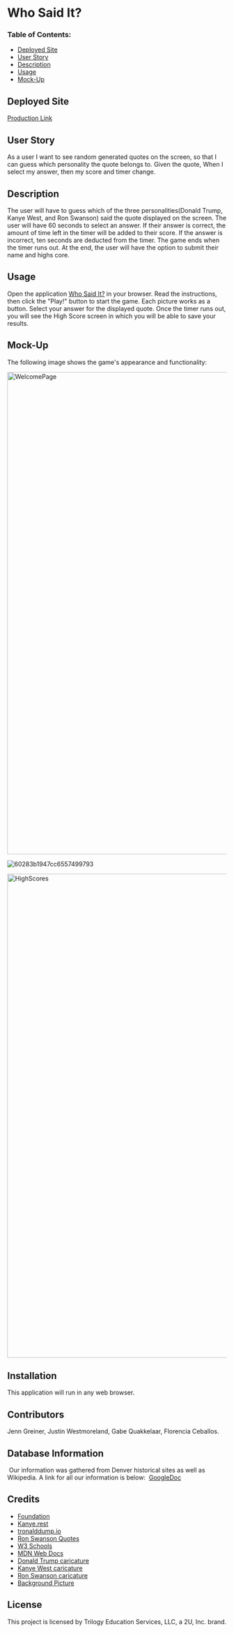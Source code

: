 # Who Said It?

### Table of Contents:
* [Deployed Site](#deployed-site)
* [User Story](#user-story)
* [Description](#description)
* [Usage](#Usage)
* [Mock-Up](#Mock-Up)

## Deployed Site
[Production Link](https://justinwestmoreland.github.io/Who-Said-It/)


## User Story
As a user I want to see random generated quotes on the screen, so that I can guess which personality the quote belongs to.
Given the quote, When I select my answer, then my score and timer change.



## Description 
The user will have to guess which of the three personalities(Donald Trump, Kanye West, and Ron Swanson) said the quote displayed on the screen. The user will have 60 seconds to select an answer.
If their answer is correct, the amount of time left in the timer will be added to their score. If the answer is incorrect, ten seconds are deducted from the timer. The game ends when the timer runs out.
At the end, the user will have the option to submit their name and highs core.

## Usage
Open the application [Who Said It?](https://justinwestmoreland.github.io/Who-Said-It/) in your browser. Read the instructions, then click the "Play!" button to start the game. Each picture works as a button. Select your answer for the displayed quote. Once the timer runs out, you will see the High Score screen in which you will be able to save your results.

## Mock-Up

The following image shows the game's appearance and functionality:

<img width="1106" alt="WelcomePage" src="https://user-images.githubusercontent.com/74849838/107861345-6271ef00-6e13-11eb-9c3c-b6ff097863a6.png">

![60283b1947cc6557499793](https://user-images.githubusercontent.com/74849838/107861322-348caa80-6e13-11eb-8ef8-7cad5b2cf1ee.gif)

<img width="1110" alt="HighScores" src="https://user-images.githubusercontent.com/74849838/107861392-8b927f80-6e13-11eb-9b5f-e3137855f03e.png">

## Installation
This application will run in any web browser.
​

## Contributors
Jenn Greiner, Justin Westmoreland, Gabe Quakkelaar, Florencia Ceballos.
​
## Database Information 
​
Our information was gathered from Denver historical sites as well as Wikipedia. A link for all our information is below:
​
[GoogleDoc](https://docs.google.com/document/d/1mVBUclGq9G25-d3uPH-QxhdmS5a0nWbW60CAPKn2QRQ/edit)
​


## Credits
* [Foundation](https://get.foundation/)
* [Kanye.rest](https://kanye.rest/)
* [tronalddump.io](https://docs.tronalddump.io/)
* [Ron Swanson Quotes](https://github.com/jamesseanwright/ron-swanson-quotes)
* [W3 Schools](https://www.w3schools.com/)
* [MDN Web Docs](https://developer.mozilla.org/)
* [Donald Trump caricature](https://commons.wikimedia.org/wiki/File:Donald_Trump_-_Caricature_(25504718058).jpg)
* [Kanye West caricature](https://www.artstation.com/artwork/KLmRo)
* [Ron Swanson caricature](https://www.behance.net/gallery/32874919/Nick-OffermanRon-Swanson)
* [Background Picture](https://wallpapersafari.com/w/xJ0Yyr)


## License

This project is licensed by Trilogy Education Services, LLC, a 2U, Inc. brand.
